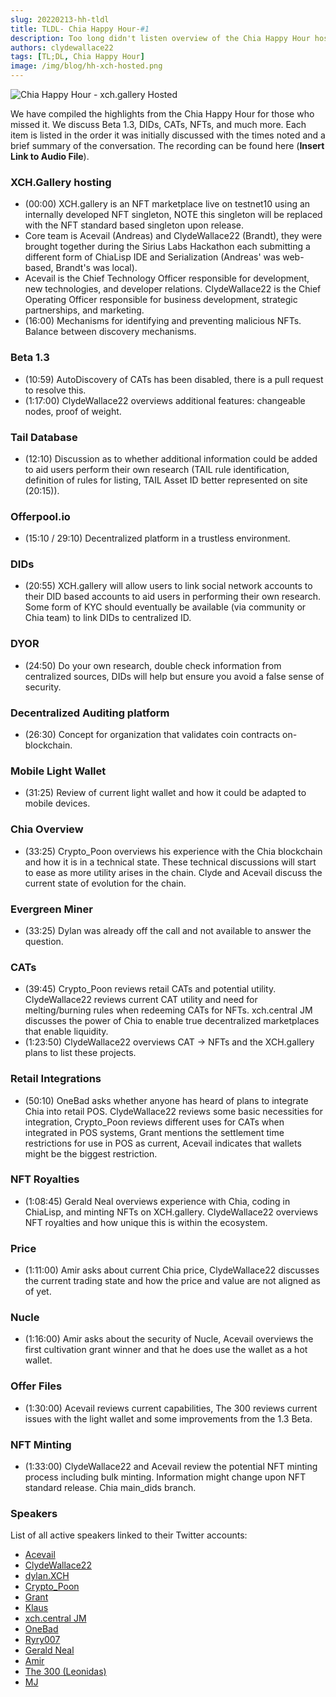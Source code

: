 ```yaml
---
slug: 20220213-hh-tldl
title: TLDL- Chia Happy Hour-#1
description: Too long didn't listen overview of the Chia Happy Hour hosted by XCH.gallery.
authors: clydewallace22
tags: [TL;DL, Chia Happy Hour]
image: /img/blog/hh-xch-hosted.png
---
```

![Chia Happy Hour - xch.gallery Hosted](/img/blog/hh-xch-hosted.png)

We have compiled the highlights from the Chia Happy Hour for those who missed it. We discuss Beta 1.3, DIDs, CATs, NFTs, and much more. Each item is listed in the order it was initially discussed with the times noted and a brief summary of the conversation. The recording can be found here (**Insert Link to Audio File**).

<!--truncate-->

### XCH.Gallery hosting
  - (00:00) XCH.gallery is an NFT marketplace live on testnet10 using an internally developed NFT singleton, NOTE this singleton will be replaced with the NFT standard based singleton upon release.
  - Core team is Acevail (Andreas) and ClydeWallace22 (Brandt), they were brought together during the Sirius Labs Hackathon each submitting a different form of ChiaLisp IDE and Serialization (Andreas' was web-based, Brandt's was local).
  - Acevail is the Chief Technology Officer responsible for development, new technologies, and developer relations. ClydeWallace22 is the Chief Operating Officer responsible for business development, strategic partnerships, and marketing.
  - (16:00) Mechanisms for identifying and preventing malicious NFTs. Balance between discovery mechanisms.

### Beta 1.3
  - (10:59) AutoDiscovery of CATs has been disabled, there is a pull request to resolve this.
  - (1:17:00) ClydeWallace22 overviews additional features: changeable nodes, proof of weight.

### Tail Database
  - (12:10) Discussion as to whether additional information could be added to aid users perform their own research (TAIL rule identification, definition of rules for listing, TAIL Asset ID better represented on site (20:15)).

### Offerpool.io
  - (15:10 / 29:10) Decentralized platform in a trustless environment.

### DIDs
  - (20:55) XCH.gallery will allow users to link social network accounts to their DID based accounts to aid users in performing their own research. Some form of KYC should eventually be available (via community or Chia team) to link DIDs to centralized ID.

### DYOR
  - (24:50) Do your own research, double check information from centralized sources, DIDs will help but ensure you avoid a false sense of security.

### Decentralized Auditing platform
  - (26:30) Concept for organization that validates coin contracts on-blockchain.

### Mobile Light Wallet
  - (31:25) Review of current light wallet and how it could be adapted to mobile devices.

### Chia Overview
  - (33:25) Crypto_Poon overviews his experience with the Chia blockchain and how it is in a technical state. These technical discussions will start to ease as more utility arises in the chain. Clyde and Acevail discuss the current state of evolution for the chain.

### Evergreen Miner
  - (33:25) Dylan was already off the call and not available to answer the question.

### CATs
  - (39:45) Crypto_Poon reviews retail CATs and potential utility. ClydeWallace22 reviews current CAT utility and need for melting/burning rules when redeeming CATs for NFTs. xch.central JM discusses the power of Chia to enable true decentralized marketplaces that enable liquidity.
  - (1:23:50) ClydeWallace22 overviews CAT -> NFTs and the XCH.gallery plans to list these projects.

### Retail Integrations
  - (50:10) OneBad asks whether anyone has heard of plans to integrate Chia into retail POS. ClydeWallace22 reviews some basic necessities for integration, Crypto_Poon reviews different uses for CATs when integrated in POS systems, Grant mentions the settlement time restrictions for use in POS as current, Acevail indicates that wallets might be the biggest restriction.

### NFT Royalties
  - (1:08:45) Gerald Neal overviews experience with Chia, coding in ChiaLisp, and minting NFTs on XCH.gallery. ClydeWallace22 overviews NFT royalties and how unique this is within the ecosystem.

### Price
  - (1:11:00) Amir asks about current Chia price, ClydeWallace22 discusses the current trading state and how the price and value are not aligned as of yet.

### Nucle
  - (1:16:00) Amir asks about the security of Nucle, Acevail overviews the first cultivation grant winner and that he does use the wallet as a hot wallet.

### Offer Files
  - (1:30:00) Acevail reviews current capabilities, The 300 reviews current issues with the light wallet and some improvements from the 1.3 Beta.

### NFT Minting
  - (1:33:00) ClydeWallace22 and Acevail review the potential NFT minting process including bulk minting. Information might change upon NFT standard release. Chia main_dids branch.

### Speakers
List of all active speakers linked to their Twitter accounts:
  - [Acevail](https://twitter.com/acevail1)
  - [ClydeWallace22](https://twitter.com/ClydeWallace22)
  - [dylan.XCH](https://twitter.com/dylanmrose)
  - [Crypto_Poon](https://twitter.com/Crypto_POON)
  - [Grant](https://twitter.com/grantosan)
  - [Klaus](https://twitter.com/Klaus68195964)
  - [xch.central JM](https://twitter.com/XCHcentral)
  - [OneBad](https://twitter.com/OnebadLT1)
  - [Ryry007](https://twitter.com/rytowonders)
  - [Gerald Neal](https://twitter.com/GeraldNeale)
  - [Amir](https://twitter.com/Amir14635760)
  - [The 300 (Leonidas)](https://twitter.com/The_300_SPTN)
  - [MJ](https://twitter.com/maljefairi)
